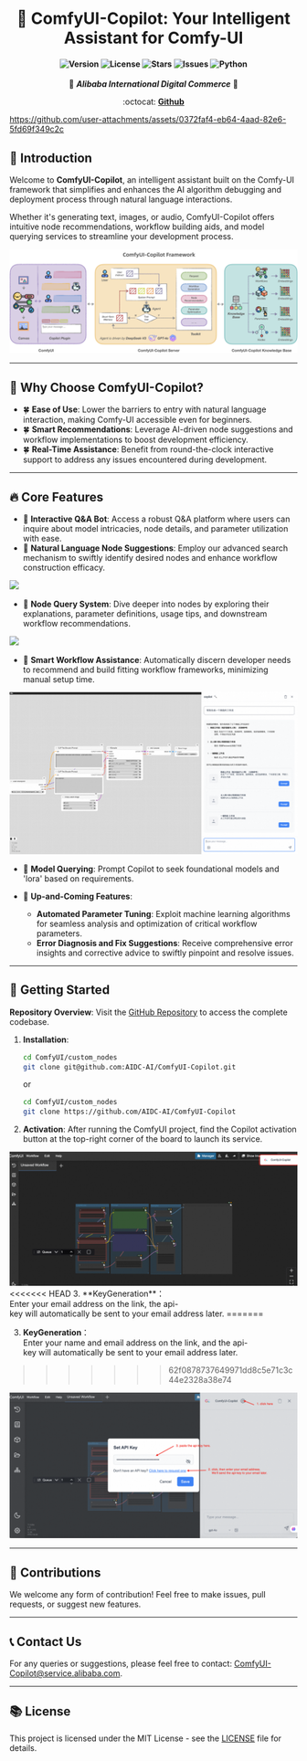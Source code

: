 <div align="center">

# 🎯 ComfyUI-Copilot: Your Intelligent Assistant for Comfy-UI

<!-- Enhancing Image Generation Development with Smart Assistance -->

<h4 align="center">

<div align="center">
<img src="https://img.shields.io/badge/Version-1.0.0-blue.svg" alt="Version"> 
<img src="https://img.shields.io/badge/License-MIT-green.svg" alt="License">
<img src="https://img.shields.io/github/stars/AIDC-AI/ComfyUI-Copilot?color=yellow" alt="Stars">
<img src="https://img.shields.io/github/issues/AIDC-AI/ComfyUI-Copilot?color=red" alt="Issues">
<img src="https://img.shields.io/badge/python-3.10%2B-purple.svg" alt="Python">

</h4>


👾 _**Alibaba International Digital Commerce**_ 👾

:octocat: [**Github**](https://github.com/AIDC-AI/ComfyUI-Copilot)

</div>

https://github.com/user-attachments/assets/0372faf4-eb64-4aad-82e6-5fd69f349c2c

## 🌟 Introduction

Welcome to **ComfyUI-Copilot**, an intelligent assistant built on the Comfy-UI framework that simplifies and enhances the AI algorithm debugging and deployment process through natural language interactions.

Whether it's generating text, images, or audio, ComfyUI-Copilot offers intuitive node recommendations, workflow building aids, and model querying services to streamline your development process.

<div align="center">
<img src="assets/Framework.png"/>
</div>


---

## 🤔 Why Choose ComfyUI-Copilot?

- 🍀 **Ease of Use**: Lower the barriers to entry with natural language interaction, making Comfy-UI accessible even for beginners.
- 🍀 **Smart Recommendations**: Leverage AI-driven node suggestions and workflow implementations to boost development efficiency.
- 🍀 **Real-Time Assistance**: Benefit from round-the-clock interactive support to address any issues encountered during development.

---

## 🔥 Core Features

- 💎 **Interactive Q&A Bot**: Access a robust Q&A platform where users can inquire about model intricacies, node details, and parameter utilization with ease.
- 💎 **Natural Language Node Suggestions**: Employ our advanced search mechanism to swiftly identify desired nodes and enhance workflow construction efficacy.
<img src="assets/comfycopilot_nodes_recommend.gif"/>

- 💎 **Node Query System**: Dive deeper into nodes by exploring their explanations, parameter definitions, usage tips, and downstream workflow recommendations.
<img src="assets/comfycopilot_nodes_search.gif"/>

- 💎 **Smart Workflow Assistance**: Automatically discern developer needs to recommend and build fitting workflow frameworks, minimizing manual setup time.
<img src="assets/工作流检索.png"/>

- 💎 **Model Querying**: Prompt Copilot to seek foundational models and 'lora' based on requirements.
- 💎 **Up-and-Coming Features**:
  
  - **Automated Parameter Tuning**: Exploit machine learning algorithms for seamless analysis and optimization of critical workflow parameters.
  - **Error Diagnosis and Fix Suggestions**: Receive comprehensive error insights and corrective advice to swiftly pinpoint and resolve issues.

---

## 🚀 Getting Started

**Repository Overview**: Visit the [GitHub Repository](https://github.com/AIDC-AI/ComfyUI-Copilot) to access the complete codebase.

1. **Installation**:
   
   ```bash
   cd ComfyUI/custom_nodes
   git clone git@github.com:AIDC-AI/ComfyUI-Copilot.git
   ```
   
   or
   
   ```bash
   cd ComfyUI/custom_nodes
   git clone https://github.com/AIDC-AI/ComfyUI-Copilot
   ```
2. **Activation**: After running the ComfyUI project, find the Copilot activation button at the top-right corner of the board to launch its service.
<img src="assets/start.png"/>
<<<<<<< HEAD
3.  **KeyGeneration**：Enter your email address on the link, the api-key will automatically be sent to your email address later.
=======

3.  **KeyGeneration**：Enter your name and email address on the link, and the api-key will automatically be sent to your email address later.
>>>>>>> 62f0878737649971dd8c5e71c3c44e2328a38e74
    
<img src="assets/keygen.png"/>

---

## 🤝 Contributions

We welcome any form of contribution! Feel free to make issues, pull requests, or suggest new features.

---

## 📞 Contact Us

For any queries or suggestions, please feel free to contact: ComfyUI-Copilot@service.alibaba.com.

---

## 📚 License

This project is licensed under the MIT License - see the [LICENSE](https://opensource.org/licenses/MIT) file for details.
